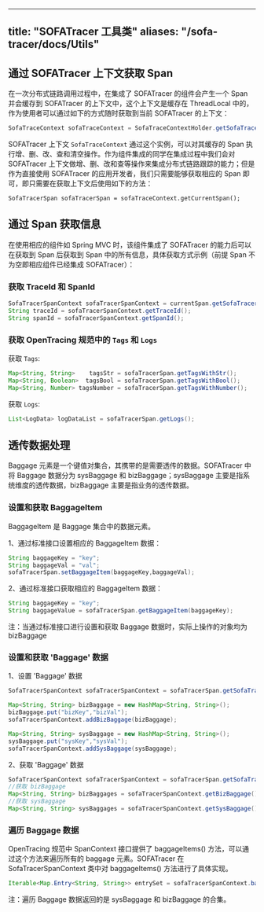 
---

title: "SOFATracer 工具类"
aliases: "/sofa-tracer/docs/Utils"
---

## 通过 SOFATracer 上下文获取 Span

在一次分布式链路调用过程中，在集成了 SOFATracer 的组件会产生一个 Span 并会缓存到 SOFATracer 的上下文中，这个上下文是缓存在 ThreadLocal 中的，作为使用者可以通过如下的方式随时获取到当前 SOFATracer 的上下文：

```java
SofaTraceContext sofaTraceContext = SofaTraceContextHolder.getSofaTraceContext();
```

SOFATracer 上下文 `SofaTraceContext` 通过这个实例，可以对其缓存的 Span 执行增、删、改、查和清空操作。作为组件集成的同学在集成过程中我们会对 SOFATracer 上下文做增、删、改和查等操作来集成分布式链路跟踪的能力；但是作为直接使用 SOFATracer 的应用开发者，我们只需要能够获取相应的 Span 即可，即只需要在获取上下文后使用如下的方法：

```plain
SofaTracerSpan sofaTracerSpan = sofaTraceContext.getCurrentSpan();
```

## 通过 Span 获取信息

在使用相应的组件如 Spring MVC 时，该组件集成了 SOFATracer 的能力后可以在获取到 Span 后获取到 Span 中的所有信息，具体获取方式示例（前提 Span 不为空即相应组件已经集成 SOFATracer）：

### 获取 TraceId 和 SpanId

```java
SofaTracerSpanContext sofaTracerSpanContext = currentSpan.getSofaTracerSpanContext();
String traceId = sofaTracerSpanContext.getTraceId();
String spanId = sofaTracerSpanContext.getSpanId();
```

### 获取 OpenTracing 规范中的 `Tags` 和 `Logs`

获取 `Tags`:

```java
Map<String, String>    tagsStr = sofaTracerSpan.getTagsWithStr();
Map<String, Boolean>  tagsBool = sofaTracerSpan.getTagsWithBool();
Map<String, Number> tagsNumber = sofaTracerSpan.getTagsWithNumber();
```

获取 `Logs`:

```java
List<LogData> logDataList = sofaTracerSpan.getLogs();
```

## 透传数据处理

Baggage 元素是一个键值对集合，其携带的是需要透传的数据。SOFATracer 中将 Baggage 数据分为 sysBaggage 和 bizBaggage；sysBaggage 主要是指系统维度的透传数据，bizBaggage 主要是指业务的透传数据。

### 设置和获取 BaggageItem

BaggageItem 是 Baggage 集合中的数据元素。

1、通过标准接口设置相应的 BaggageItem 数据：

```java
String baggageKey = "key";
String baggageVal = "val";
sofaTracerSpan.setBaggageItem(baggageKey,baggageVal);
```

2、通过标准接口获取相应的 BaggageItem 数据：

```java
String baggageKey = "key";
String baggageValue = sofaTracerSpan.getBaggageItem(baggageKey);
```

注：当通过标准接口进行设置和获取 Baggage 数据时，实际上操作的对象均为 bizBaggage

### 设置和获取 'Baggage' 数据

1、设置 'Baggage' 数据

```java
SofaTracerSpanContext sofaTracerSpanContext = sofaTracerSpan.getSofaTracerSpanContext();

Map<String, String> bizBaggage = new HashMap<String, String>();
bizBaggage.put("bizKey","bizVal");
sofaTracerSpanContext.addBizBaggage(bizBaggage);

Map<String, String> sysBaggage = new HashMap<String, String>();
sysBaggage.put("sysKey","sysVal");
sofaTracerSpanContext.addSysBaggage(sysBaggage);
```

2、获取 'Baggage' 数据

```java
SofaTracerSpanContext sofaTracerSpanContext = sofaTracerSpan.getSofaTracerSpanContext();
//获取 bizBaggage
Map<String, String> bizBaggages = sofaTracerSpanContext.getBizBaggage();
//获取 sysBaggage
Map<String, String> sysBaggages = sofaTracerSpanContext.getSysBaggage();
```

### 遍历 Baggage 数据

OpenTracing 规范中 SpanContext 接口提供了 baggageItems() 方法，可以通过这个方法来遍历所有的 baggage 元素。SOFATracer 在 SofaTracerSpanContext 类中对 baggageItems() 方法进行了具体实现。

```java
Iterable<Map.Entry<String, String>> entrySet = sofaTracerSpanContext.baggageItems();
```

注：遍历 Baggage 数据返回的是 sysBaggage 和 bizBaggage 的合集。
